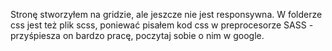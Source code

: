 Stronę stworzyłem na gridzie, ale jeszcze nie jest responsywna.
W folderze css jest też plik scss, poniewać pisałem kod css w preprocesorze SASS - przyśpiesza on bardzo pracę, poczytaj sobie o nim w google.
